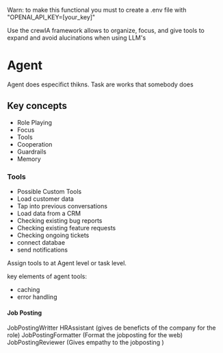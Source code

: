 Warn: 
to make this functional you must to create a .env file with "OPENAI_API_KEY=[your_key]"

Use the crewIA framework allows to organize, focus, and give tools to expand
and avoid alucinations when using LLM's


# Agent
Agent does  especifict thikns.
Task are works that somebody does

## Key concepts
   - Role Playing
   - Focus
   - Tools
   -  Cooperation
   -  Guardrails
   -  Memory


### Tools
   - Possible Custom Tools
   -  Load customer data
   -  Tap into previous conversations
   -  Load data from a CRM
   -  Checking existing bug reports
   -  Checking existing feature requests
   -  Checking ongoing tickets
   - connect databae
   - send notifications


Assign tools to at Agent level or task level. 

key elements of agent tools: 
- caching
- error handling


#### Job Posting 

JobPostingWritter
HRAssistant (gives de beneficts of the company for the role)
JobPostingFormatter (Format the jobposting for the web)
JobPostingReviewer (Gives empathy to the jobposting )


